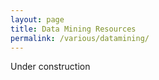 ```yaml
---
layout: page
title: Data Mining Resources
permalink: /various/datamining/
---
```


Under construction
